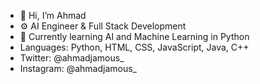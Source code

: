 - 👋 Hi, I’m Ahmad
- ⚙️ AI Engineer & Full Stack Development
- 🌱 Currently learning AI and Machine Learning in Python
- Languages: Python, HTML, CSS, JavaScript, Java, C++
- Twitter: @ahmadjamous_
- Instagram: @ahmadjamous_

<!---
ajamous1/ajamous1 is a ✨ special ✨ repository because its `README.md` (this file) appears on your GitHub profile.
You can click the Preview link to take a look at your changes.
--->
